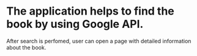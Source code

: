 # The application helps to find the book by using Google API. 
After search is perfomed, user can open a page with detailed information about the book.